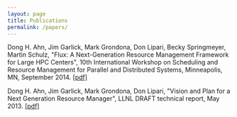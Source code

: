 ```yaml
---
layout: page
title: Publications
permalink: /papers/
---
```


Dong H. Ahn, Jim Garlick, Mark Grondona, Don Lipari, Becky Springmeyer,
Martin Schulz, "Flux: A Next-Generation Resource Management Framework for
Large HPC Centers", 10th International Workshop on Scheduling and Resource
Management for Parallel and Distributed Systems, Minneapolis, MN,
September 2014. [[pdf]](papers/Flux-SRMPDS-final.pdf)

Dong H. Ahn, Jim Garlick, Mark Grondona, Don Lipari, "Vision and Plan
for a Next Generation Resource Manager", LLNL DRAFT technical report,
May 2013. [[pdf]](papers/Flux-vision-draft.pdf)
